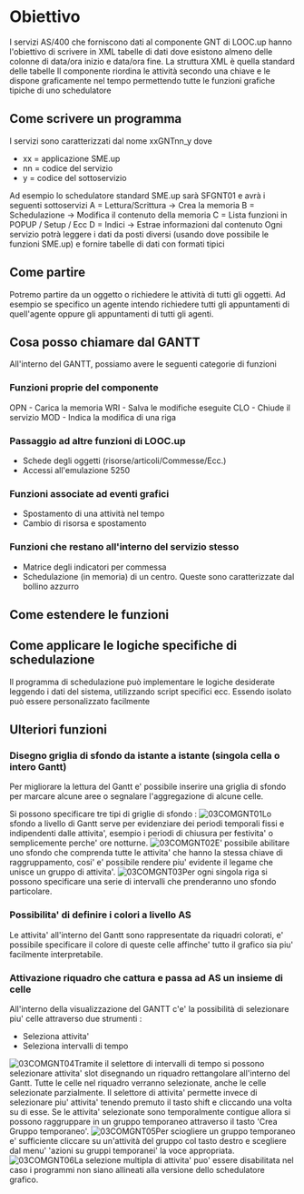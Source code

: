 # Obiettivo
I servizi AS/400 che forniscono dati al componente GNT di LOOC.up hanno l'obiettivo di scrivere in XML tabelle di dati dove esistono almeno delle colonne di data/ora inizio e data/ora fine.
La struttura XML è quella standard delle tabelle
Il componente riordina le attività secondo una chiave e le dispone graficamente nel tempo permettendo tutte le funzioni grafiche tipiche di uno schedulatore
## Come scrivere un programma
I servizi sono caratterizzati dal nome xxGNTnn_y dove
  - xx = applicazione SME.up
  - nn = codice del servizio
  - y  = codice del sottoservizio

Ad esempio lo schedulatore standard SME.up sarà SFGNT01 e avrà i seguenti sottoservizi
  A = Lettura/Scrittura                        -> Crea la memoria
  B = Schedulazione                            -> Modifica il contenuto della memoria
  C = Lista funzioni in POPUP / Setup / Ecc
  D = Indici                                   -> Estrae informazioni dal contenuto
Ogni servizio potrà leggere i dati da posti diversi (usando dove possibile le funzioni SME.up) e fornire tabelle di dati con formati tipici

## Come partire
Potremo partire da un oggetto o richiedere le attività di tutti gli oggetti. Ad esempio se specifico un agente intendo richiedere tutti gli appuntamenti di quell'agente oppure gli appuntamenti di tutti gli agenti.

## Cosa posso chiamare dal GANTT
All'interno del GANTT, possiamo avere le seguenti categorie di funzioni
### Funzioni proprie del componente
  OPN - Carica la memoria
  WRI - Salva le modifiche eseguite
  CLO - Chiude il servizio
  MOD - Indica la modifica di una riga
### Passaggio ad altre funzioni di LOOC.up
  - Schede degli oggetti (risorse/articoli/Commesse/Ecc.)
  - Accessi all'emulazione 5250
### Funzioni associate ad eventi grafici
  - Spostamento di una attività nel tempo
  - Cambio di risorsa e spostamento
### Funzioni che restano all'interno del servizio stesso
  - Matrice degli indicatori per commessa
  - Schedulazione (in memoria) di un centro.
  Queste sono caratterizzate dal bollino azzurro
## Come estendere le funzioni

## Come applicare le logiche specifiche di schedulazione
Il programma di schedulazione può implementare le logiche desiderate leggendo i dati del sistema, utilizzando script specifici ecc.
Essendo isolato può essere personalizzato facilmente

## Ulteriori funzioni
### Disegno griglia di sfondo da istante a istante (singola cella o intero Gantt)
Per migliorare la lettura del Gantt e' possibile inserire una griglia di sfondo per marcare alcune aree
o segnalare l'aggregazione di alcune celle.

Si possono specificare tre tipi di griglie di sfondo : 
![03COMGNT01](http://localhost:3000/immagini/LOCGNT_01/03COMGNT01.png)Lo sfondo a livello di Gantt serve per evidenziare dei periodi temporali fissi e indipendenti dalle
attivita', esempio i periodi di chiusura per festivita' o semplicemente perche' ore notturne.
![03COMGNT02](http://localhost:3000/immagini/LOCGNT_01/03COMGNT02.png)E' possibile abilitare uno sfondo che comprenda tutte le attivita' che hanno la stessa chiave di
raggruppamento, cosi' e' possibile rendere piu' evidente il legame che unisce un gruppo di attivita'.
![03COMGNT03](http://localhost:3000/immagini/LOCGNT_01/03COMGNT03.png)Per ogni singola riga si possono specificare una serie di intervalli che prenderanno uno sfondo
particolare.

### Possibilita' di definire i colori a livello AS
Le attivita' all'interno del Gantt sono rappresentate da riquadri colorati, e' possibile specificare il colore
di queste celle affinche' tutto il grafico sia piu' facilmente interpretabile.

### Attivazione riquadro che cattura e passa ad AS un insieme di celle
All'interno della visualizzazione del GANTT c'e' la possibilità di selezionare piu' celle attraverso due
strumenti : 

- Seleziona attivita'
- Seleziona intervalli di tempo

![03COMGNT04](http://localhost:3000/immagini/LOCGNT_01/03COMGNT04.png)Tramite il selettore di intervalli di tempo si possono selezionare attivita' slot disegnando un riquadro
rettangolare all'interno del Gantt. Tutte le celle nel riquadro verranno selezionate, anche le celle
selezionate parzialmente. Il selettore di attivita' permette invece di selezionare piu' attivita' tenendo
premuto il tasto shift e cliccando una volta su di esse.
Se le attivita' selezionate sono temporalmente contigue allora si possono raggruppare in un gruppo
temporaneo attraverso il tasto 'Crea Gruppo temporaneo'.
![03COMGNT05](http://localhost:3000/immagini/LOCGNT_01/03COMGNT05.png)Per sciogliere un gruppo temporaneo e' sufficiente cliccare su un'attività del gruppo col tasto destro
e scegliere dal menu' 'azioni su gruppi temporanei' la voce appropriata.
![03COMGNT06](http://localhost:3000/immagini/LOCGNT_01/03COMGNT06.png)La selezione multipla di attivita' puo' essere disabilitata nel caso i programmi non siano allineati alla
versione dello schedulatore grafico.
